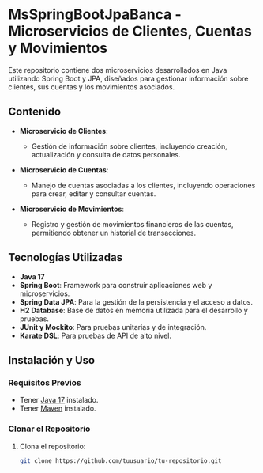 # MsSpringBootJpaBanca - Microservicios de Clientes, Cuentas y Movimientos

Este repositorio contiene dos microservicios desarrollados en Java utilizando Spring Boot y JPA, diseñados para gestionar información sobre clientes, sus cuentas y los movimientos asociados.

## Contenido

- **Microservicio de Clientes**: 
  - Gestión de información sobre clientes, incluyendo creación, actualización y consulta de datos personales.

- **Microservicio de Cuentas**: 
  - Manejo de cuentas asociadas a los clientes, incluyendo operaciones para crear, editar y consultar cuentas.

- **Microservicio de Movimientos**: 
  - Registro y gestión de movimientos financieros de las cuentas, permitiendo obtener un historial de transacciones.

## Tecnologías Utilizadas

- **Java 17**
- **Spring Boot**: Framework para construir aplicaciones web y microservicios.
- **Spring Data JPA**: Para la gestión de la persistencia y el acceso a datos.
- **H2 Database**: Base de datos en memoria utilizada para el desarrollo y pruebas.
- **JUnit y Mockito**: Para pruebas unitarias y de integración.
- **Karate DSL**: Para pruebas de API de alto nivel.

## Instalación y Uso

### Requisitos Previos

- Tener [Java 17](https://www.oracle.com/java/technologies/javase/jdk17-archive-downloads.html) instalado.
- Tener [Maven](https://maven.apache.org/download.cgi) instalado.

### Clonar el Repositorio

1. Clona el repositorio:
   ```bash
   git clone https://github.com/tuusuario/tu-repositorio.git
